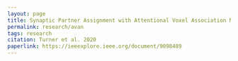 ```yaml
---
layout: page
title: Synaptic Partner Assignment with Attentional Voxel Association Networks
permalink: research/avan
tags: research
citation: Turner et al. 2020
paperlink: https://ieeexplore.ieee.org/document/9098489
---
```

